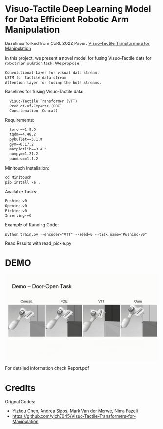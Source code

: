 

# Visuo-Tactile Deep Learning Model for Data Efficient Robotic Arm Manipulation

Baselines forked from CoRL 2022 Paper: [Visuo-Tactile Transformers for Manipulation](https://arxiv.org/abs/2210.00121) <br />

In this project, we present a novel model for fusing Visuo-Tactile data for robot manipulation task. We propose: <br />
```
Convolutional Layer for visual data stream.
LSTM for tactile data stream
Attention layer for fusing the both streams.
```


Baselines for fusing Visuo-Tactile data:<br />
```
  Visuo-Tactile Transformer (VTT)
  Product-of-Experts (POE)
  Concatenation (Concat)
  ```
  Requirements:<br />
```
  torch==1.9.0
  tqdm==4.48.2
  pybullet==3.1.8
  gym==0.17.2
  matplotlib==3.4.3
  numpy==1.21.2
  pandas==1.1.2
  ```
  Minitouch Installation:
  ```
  cd Minitouch
  pip install -e .
  ```
  Available Tasks:
  ```
  Pushing-v0
  Opening-v0
  Picking-v0
  Inserting-v0
  ```
  
  Example of Running Code:
  ```
  python train.py --encoder="VTT" --seed=0 --task_name="Pushing-v0"
 ```

Read Results with read_pickle.py<br />

# DEMO <br />

![](https://github.com/Attakuan/Visuo-Tactile-Deep-Learning-Model-for-Data-Efficient-Robotic-Arm-Manipulation/blob/main/demo.gif)



For detailed information check Report.pdf <br />

# Credits<br />
Orignal Codes:
- Yizhou Chen, Andrea Sipos, Mark Van der Merwe, Nima Fazeli
- https://github.com/yich7045/Visuo-Tactile-Transformers-for-Manipulation
